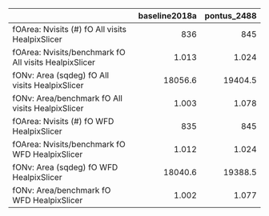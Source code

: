 |                                                       |   baseline2018a |   pontus_2488 |
|:------------------------------------------------------|----------------:|--------------:|
| fOArea: Nvisits (#) fO All visits HealpixSlicer       |         836     |       845     |
| fOArea: Nvisits/benchmark fO All visits HealpixSlicer |           1.013 |         1.024 |
| fONv: Area (sqdeg) fO All visits HealpixSlicer        |       18056.6   |     19404.5   |
| fONv: Area/benchmark fO All visits HealpixSlicer      |           1.003 |         1.078 |
| fOArea: Nvisits (#) fO WFD HealpixSlicer              |         835     |       845     |
| fOArea: Nvisits/benchmark fO WFD HealpixSlicer        |           1.012 |         1.024 |
| fONv: Area (sqdeg) fO WFD HealpixSlicer               |       18040.6   |     19388.5   |
| fONv: Area/benchmark fO WFD HealpixSlicer             |           1.002 |         1.077 |
